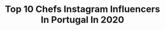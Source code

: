 ---
title: Top 10 Chefs Instagram Influencers In Portugal In 2020
description: >-
  Find top chefs Instagram influencers in Portugal in 2020. Most popular hashtags: #chef #veganfood #foodstagram #travel.
platform: Instagram
profiles:
  - username: "glutenfree.com.paixao"
    fullname: >-
      Sofia Paixão
    location: "Portugal"
    followers: 36351
    engagement: 275
    commentsToLikes: 0.139769
    id: ck5hj2cd6fvm90i115tvhr29q
    verified: false
    hashtags: "#vamosconseguir, #onlineworshop, #segundaedicao, #airfryerphilips"
  - username: "javiicasadoo"
    fullname: >-
      Javi Casado l Foodie🌱
    location: "Portugal"
    followers: 3958
    engagement: 1240
    commentsToLikes: 0.281507
    id: ck5q7h57e1ji30i114vo3buqd
    verified: false
    hashtags: "#avocado, #todoirabien, #galleta, #gourmet"
  - username: "ruimotaa"
    fullname: >-
      RUI MOTA
    location: "Portugal"
    followers: 10212
    engagement: 868
    commentsToLikes: 0.024177
    id: ck0u6ea241oge0i19f8i1ndi1
    verified: false
    hashtags: "#cookingtechniques, #chef, #gastroart, #chefsplating"
  - username: "nunoviajante"
    fullname: >-
      Nuno Mendes
    location: "Portugal"
    followers: 18789
    engagement: 447
    commentsToLikes: 0.051453
    id: ck14gqcsu6ipu0i19wjuqzvdj
    verified: false
    hashtags: ""
  - username: "_oliverpape_"
    fullname: >-
      O L I V E R   P A P E
    location: "Portugal"
    followers: 38129
    engagement: 289
    commentsToLikes: 0.007338
    id: ck0u9suw6ajvr0i196blbrfnp
    verified: false
    hashtags: "#only, #bakery, #zivot, #frenchtoast"
  - username: "seenlisboa"
    fullname: >-
      SEEN Lisboa by Olivier
    location: "Portugal"
    followers: 28994
    engagement: 122
    commentsToLikes: 0.018120
    id: ck5c5lo1g3pi30i115fzt6vnr
    verified: true
    hashtags: "#stayhome, #drinksnightshow"
  - username: "hungrymoey"
    fullname: >-
      Ｈｕｎｇｒｙ Ｍｏｅｙ🔆
    location: "Portugal"
    followers: 19354
    engagement: 418
    commentsToLikes: 0.079897
    id: ck5cammu1dp6j0i11miv13rw6
    verified: false
    hashtags: "#marseille, #zomatolb, #dessert, #rome"
  - username: "melissavieira.ph"
    fullname: >-
      Melissa Vieira
    location: "Portugal"
    followers: 5314
    engagement: 670
    commentsToLikes: 0.071036
    id: ckaorhl9rn92x0i78afvz25ho
    verified: false
    hashtags: "#france, #corona, #fotojornalismo, #press"
  - username: "frederico_amaral_"
    fullname: >-
      Frederico Amaral
    location: "Portugal"
    followers: 46337
    engagement: 311
    commentsToLikes: 0.009414
    id: ck6txihr9y12q0j71q407sh4j
    verified: true
    hashtags: "#newage, #saturdaymorning, #mothersday, #policia"
  - username: "chefchakall"
    fullname: >-
      Chakall
    location: "Portugal"
    followers: 85536
    engagement: 325
    commentsToLikes: 0.029742
    id: ck5chcis8qigt0i11mkghuxfs
    verified: true
    hashtags: "#raisingnoa, #tezenisportugal, #marmelada, #natural"
---
